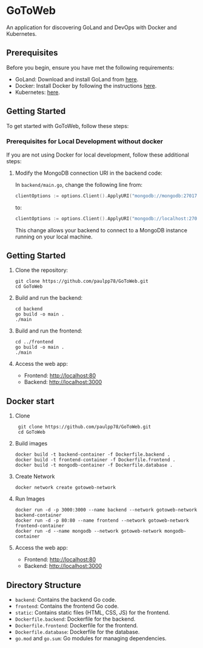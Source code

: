 # GoToWeb

An application for discovering GoLand and DevOps with Docker and Kubernetes.

## Prerequisites

Before you begin, ensure you have met the following requirements:

- GoLand: Download and install GoLand from [here](https://www.jetbrains.com/go/download/).
- Docker: Install Docker by following the instructions [here](https://www.docker.com/get-started).
- Kubernetes: [here](https://kubernetes.io/docs/setup/).

## Getting Started

To get started with GoToWeb, follow these steps:

### Prerequisites for Local Development without docker

If you are not using Docker for local development, follow these additional steps:

1. Modify the MongoDB connection URI in the backend code:

   In `backend/main.go`, change the following line from:

   ```go
   clientOptions := options.Client().ApplyURI("mongodb://mongodb:27017")
   ```
   to:
   ```go
   clientOptions := options.Client().ApplyURI("mongodb://localhost:27017")
   ```
   This change allows your backend to connect to a MongoDB instance running on your local machine.

## Getting Started

1. Clone the repository:

    ```shell
    git clone https://github.com/paulpp78/GoToWeb.git
    cd GoToWeb
    ```

2. Build and run the backend:

    ```shell
    cd backend
    go build -o main .
    ./main
    ```

3. Build and run the frontend:

    ```shell
    cd ../frontend
    go build -o main .
    ./main
    ```

4. Access the web app:

    - Frontend: [http://localhost:80](http://localhost:80)
    - Backend: [http://localhost:3000](http://localhost:3000)

## Docker start 

1. Clone 
   ```shell
    git clone https://github.com/paulpp78/GoToWeb.git
    cd GoToWeb
    ```
2. Build images
   ```shell
   docker build -t backend-container -f Dockerfile.backend .
   docker build -t frontend-container -f Dockerfile.frontend .
   docker build -t mongodb-container -f Dockerfile.database .
   ```
3. Create Network
   ```shell
   docker network create gotoweb-network
   ```
4. Run Images
   ```shell
   docker run -d -p 3000:3000 --name backend --network gotoweb-network backend-container
   docker run -d -p 80:80 --name frontend --network gotoweb-network frontend-container
   docker run -d --name mongodb --network gotoweb-network mongodb-container
   ```
5. Access the web app:

   - Frontend: [http://localhost:80](http://localhost:80)
   - Backend: [http://localhost:3000](http://localhost:3000)

## Directory Structure

- `backend`: Contains the backend Go code.
- `frontend`: Contains the frontend Go code.
- `static`: Contains static files (HTML, CSS, JS) for the frontend.
- `Dockerfile.backend`: Dockerfile for the backend.
- `Dockerfile.frontend`: Dockerfile for the frontend.
- `Dockerfile.database`: Dockerfile for the database.
- `go.mod` and `go.sum`: Go modules for managing dependencies.
